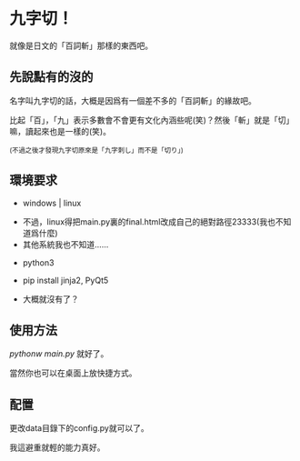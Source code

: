 ﻿# 九字切！

就像是日文的「百詞斬」那樣的東西吧。

## 先說點有的沒的

名字叫九字切的話，大概是因爲有一個差不多的「百詞斬」的緣故吧。

比起「百」，「九」表示多數會不會更有文化內涵些呢(笑)？然後「斬」就是「切」嘛，讀起來也是一樣的(笑)。

<small>(不過之後才發現九字切原來是「九字刺し」而不是「切り」)</small>


## 環境要求

+ windows | linux
 - 不過，linux得把main.py裏的final.html改成自己的絕對路徑23333(我也不知道爲什麼)
 - 其他系統我也不知道……
 

+ python3

+ pip install jinja2, PyQt5

+ 大概就沒有了？

## 使用方法

_pythonw main.py_ 就好了。

當然你也可以在桌面上放快捷方式。

## 配置

更改data目錄下的config.py就可以了。

我這避重就輕的能力真好。